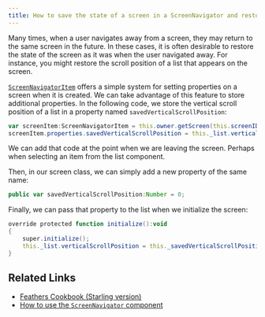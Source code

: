 ```yaml
---
title: How to save the state of a screen in a ScreenNavigator and restore it later (Starling version)
---
```


Many times, when a user navigates away from a screen, they may return to the same screen in the future. In these cases, it is often desirable to restore the state of the screen as it was when the user navigated away. For instance, you might restore the scroll position of a list that appears on the screen.

[`ScreenNavigatorItem`](/api-reference/feathers/controls/ScreenNavigatorItem.html) offers a simple system for setting properties on a screen when it is created. We can take advantage of this feature to store additional properties. In the following code, we store the vertical scroll position of a list in a property named `savedVerticalScrollPosition`:

```actionscript
var screenItem:ScreenNavigatorItem = this.owner.getScreen(this.screenID);
screenItem.properties.savedVerticalScrollPosition = this._list.verticalScrollPosition;
```

We can add that code at the point when we are leaving the screen. Perhaps when selecting an item from the list component.

Then, in our screen class, we can simply add a new property of the same name:

```actionscript
public var savedVerticalScrollPosition:Number = 0;
```

Finally, we can pass that property to the list when we initialize the screen:

```actionscript
override protected function initialize():void
{
    super.initialize();
    this._list.verticalScrollPosition = this._savedVerticalScrollPosition;
}
```

## Related Links

- [Feathers Cookbook (Starling version)](./index.md)
- [How to use the `ScreenNavigator` component](../screen-navigator.html)
